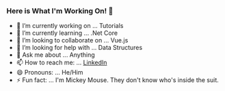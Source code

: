 ### Here is What I'm Working On! 👋

<!--
**mhtaldmr/mhtaldmr** is a ✨ _special_ ✨ repository because its `README.md` (this file) appears on your GitHub profile.

Here are some ideas to get you started:

-->

- 🔭 I’m currently working on ... Tutorials
- 🌱 I’m currently learning ... .Net Core
- 👯 I’m looking to collaborate on ... Vue.js
- 🤔 I’m looking for help with ... Data Structures
- 💬 Ask me about ... Anything
- 📫 How to reach me: ... [LinkedIn](https://www.linkedin.com/in/mhtaldmr/)
- 😄 Pronouns: ... He/Him
- ⚡ Fun fact: ... I'm Mickey Mouse. They don't know who's inside the suit.


<!--
<img align="center" src="https://github-readme-stats.vercel.app/api/top-langs/?username=mhtaldmr&layout=compact&theme=tokyonight">

<img align="center" src="https://github-readme-stats.vercel.app/api?username=mhtaldmr&count_private=true_icons=true&theme=tokyonight">
-->
